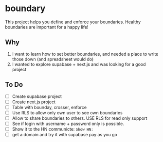 # boundary
This project helps you define and enforce your boundaries. Healthy boundaries are important for a happy life!

## Why
1. I want to learn how to set better boundaries, and needed a place to write those down (and spreadsheet would do)
2. I wanted to explore supabase + next.js and was looking for a good project

## To Do
- [ ] Create supabase project
- [ ] Create next.js project
- [ ] Table with bounday, crosser, enforce
- [ ] Use RLS to allow only own user to see own boundaries
- [ ] Allow to share boundaries to others. USE RLS for read only support
- [ ] See if login with username + password only is possible. 
- [ ] Show it to the HN communicte: `Show HN: `
- [ ] get a domain and try it with supabase pay as you go

